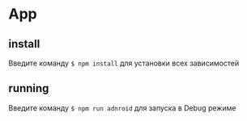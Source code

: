 # App

## install
Введите команду `$ npm install` для установки всех зависимостей

## running
Введите команду `$ npm run adnroid` для запуска в Debug режиме